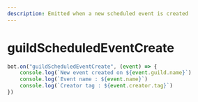 ```yaml
---
description: Emitted when a new scheduled event is created
---
```


# guildScheduledEventCreate

```javascript
bot.on("guildScheduledEventCreate", (event) => {
    console.log(`New event created on ${event.guild.name}`)
    console.log(`Event name : ${event.name}`)
    console.log(`Creator tag : ${event.creator.tag}`)
})
```
